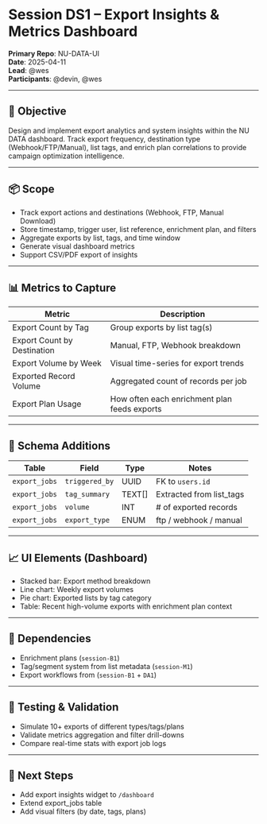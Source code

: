 # Session DS1 – Export Insights & Metrics Dashboard

**Primary Repo**: NU-DATA-UI  
**Date**: 2025-04-11  
**Lead**: @wes  
**Participants**: @devin, @wes

---

## 🎯 Objective
Design and implement export analytics and system insights within the NU DATA dashboard. Track export frequency, destination type (Webhook/FTP/Manual), list tags, and enrich plan correlations to provide campaign optimization intelligence.

---

## 📦 Scope
- Track export actions and destinations (Webhook, FTP, Manual Download)
- Store timestamp, trigger user, list reference, enrichment plan, and filters
- Aggregate exports by list, tags, and time window
- Generate visual dashboard metrics
- Support CSV/PDF export of insights

---

## 📊 Metrics to Capture
| Metric | Description |
|--------|-------------|
| Export Count by Tag | Group exports by list tag(s) |
| Export Count by Destination | Manual, FTP, Webhook breakdown |
| Export Volume by Week | Visual time-series for export trends |
| Exported Record Volume | Aggregated count of records per job |
| Export Plan Usage | How often each enrichment plan feeds exports |

---

## 📁 Schema Additions
| Table | Field | Type | Notes |
|-------|-------|------|-------|
| `export_jobs` | `triggered_by` | UUID | FK to `users.id` |
| `export_jobs` | `tag_summary` | TEXT[] | Extracted from list_tags |
| `export_jobs` | `volume` | INT | # of exported records |
| `export_jobs` | `export_type` | ENUM | ftp / webhook / manual |

---

## 📈 UI Elements (Dashboard)
- Stacked bar: Export method breakdown
- Line chart: Weekly export volumes
- Pie chart: Exported lists by tag category
- Table: Recent high-volume exports with enrichment plan context

---

## 🔗 Dependencies
- Enrichment plans (`session-B1`)
- Tag/segment system from list metadata (`session-M1`)
- Export workflows from (`session-B1` + `DA1`)

---

## 🧪 Testing & Validation
- Simulate 10+ exports of different types/tags/plans
- Validate metrics aggregation and filter drill-downs
- Compare real-time stats with export job logs

---

## 🚧 Next Steps
- Add export insights widget to `/dashboard`
- Extend export_jobs table
- Add visual filters (by date, tags, plans)

